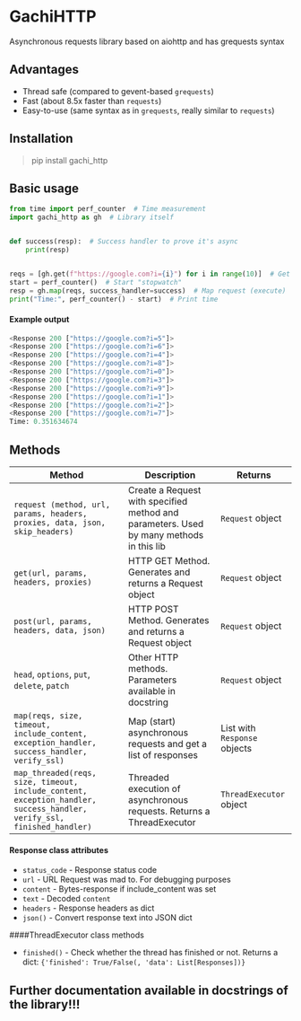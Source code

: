 # GachiHTTP

Asynchronous requests library based on aiohttp and has grequests syntax

## Advantages

* Thread safe (compared to gevent-based `grequests`)
* Fast (about 8.5x faster than `requests`)
* Easy-to-use (same syntax as in `grequests`, really similar to `requests`)

## Installation

> pip install gachi_http

## Basic usage

```python
from time import perf_counter  # Time measurement
import gachi_http as gh  # Library itself


def success(resp):  # Success handler to prove it's async
    print(resp)


reqs = [gh.get(f"https://google.com?i={i}") for i in range(10)]  # Get google 10 times with different parameter values
start = perf_counter()  # Start "stopwatch"
resp = gh.map(reqs, success_handler=success)  # Map request (execute)
print("Time:", perf_counter() - start)  # Print time
```

#### Example output

```python
<Response 200 ["https://google.com?i=5"]>
<Response 200 ["https://google.com?i=6"]>
<Response 200 ["https://google.com?i=4"]>
<Response 200 ["https://google.com?i=8"]>
<Response 200 ["https://google.com?i=0"]>
<Response 200 ["https://google.com?i=3"]>
<Response 200 ["https://google.com?i=9"]>
<Response 200 ["https://google.com?i=1"]>
<Response 200 ["https://google.com?i=2"]>
<Response 200 ["https://google.com?i=7"]>
Time: 0.351634674
```

## Methods

Method | Description | Returns
------ | ----------- | -------
`request (method, url, params, headers, proxies, data, json, skip_headers)` | Create a Request with specified method and parameters. Used by many methods in this lib | `Request` object
`get(url, params, headers, proxies)` | HTTP GET Method. Generates and returns a Request object | `Request` object
`post(url, params, headers, data, json)` | HTTP POST Method. Generates and returns a Request object | `Request` object
`head`, `options`, `put`, `delete`, `patch` | Other HTTP methods. Parameters available in docstring | `Request` object
`map(reqs, size, timeout, include_content, exception_handler, success_handler, verify_ssl)` | Map (start) asynchronous requests and get a list of responses | List with `Response` objects
`map_threaded(reqs, size, timeout, include_content, exception_handler, success_handler, verify_ssl, finished_handler)` | Threaded execution of asynchronous requests. Returns a ThreadExecutor | `ThreadExecutor` object

#### Response class attributes

* `status_code` - Response status code
* `url` - URL Request was mad to. For debugging purposes
* `content` - Bytes-response if include_content was set
* `text` - Decoded `content`
* `headers` - Response headers as dict
* `json()` - Convert response text into JSON dict

####ThreadExecutor class methods

* `finished()` - Check whether the thread has finished or not. Returns a dict: `{'finished': True/False(, 'data': List[Responses])}`

## Further documentation available in docstrings of the library!!!
